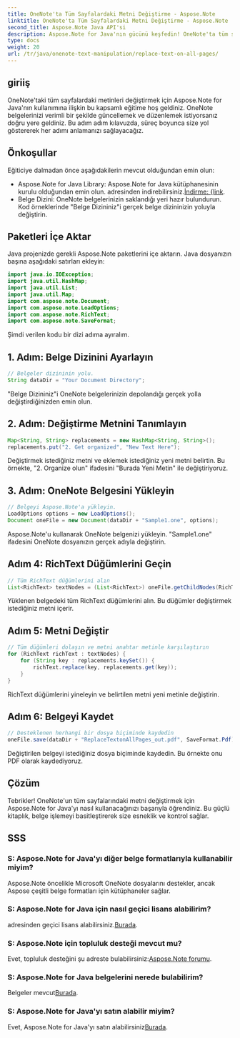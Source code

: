 ```yaml
---
title: OneNote'ta Tüm Sayfalardaki Metni Değiştirme - Aspose.Note
linktitle: OneNote'ta Tüm Sayfalardaki Metni Değiştirme - Aspose.Note
second_title: Aspose.Note Java API'si
description: Aspose.Note for Java'nın gücünü keşfedin! OneNote'ta tüm sayfalardaki metni zahmetsizce değiştirmeyi öğrenin. Kusursuz belge işleme için adım adım kılavuzumuzu izleyin.
type: docs
weight: 20
url: /tr/java/onenote-text-manipulation/replace-text-on-all-pages/
---
```

## giriiş
OneNote'taki tüm sayfalardaki metinleri değiştirmek için Aspose.Note for Java'nın kullanımına ilişkin bu kapsamlı eğitime hoş geldiniz. OneNote belgelerinizi verimli bir şekilde güncellemek ve düzenlemek istiyorsanız doğru yere geldiniz. Bu adım adım kılavuzda, süreç boyunca size yol göstererek her adımı anlamanızı sağlayacağız.
## Önkoşullar
Eğiticiye dalmadan önce aşağıdakilerin mevcut olduğundan emin olun:
-  Aspose.Note for Java Library: Aspose.Note for Java kütüphanesinin kurulu olduğundan emin olun. adresinden indirebilirsiniz.[İndirme: {link](https://releases.aspose.com/note/java/).
- Belge Dizini: OneNote belgelerinizin saklandığı yeri hazır bulundurun. Kod örneklerinde "Belge Dizininiz"i gerçek belge dizininizin yoluyla değiştirin.
## Paketleri İçe Aktar
Java projenizde gerekli Aspose.Note paketlerini içe aktarın. Java dosyanızın başına aşağıdaki satırları ekleyin:
```java
import java.io.IOException;
import java.util.HashMap;
import java.util.List;
import java.util.Map;
import com.aspose.note.Document;
import com.aspose.note.LoadOptions;
import com.aspose.note.RichText;
import com.aspose.note.SaveFormat;
```
Şimdi verilen kodu bir dizi adıma ayıralım.
## 1. Adım: Belge Dizinini Ayarlayın
```java
// Belgeler dizininin yolu.
String dataDir = "Your Document Directory";
```
"Belge Dizininiz"i OneNote belgelerinizin depolandığı gerçek yolla değiştirdiğinizden emin olun.
## 2. Adım: Değiştirme Metnini Tanımlayın
```java
Map<String, String> replacements = new HashMap<String, String>();
replacements.put("2. Get organized", "New Text Here");
```
Değiştirmek istediğiniz metni ve eklemek istediğiniz yeni metni belirtin. Bu örnekte, "2. Organize olun" ifadesini "Burada Yeni Metin" ile değiştiriyoruz.
## 3. Adım: OneNote Belgesini Yükleyin
```java
// Belgeyi Aspose.Note'a yükleyin.
LoadOptions options = new LoadOptions();
Document oneFile = new Document(dataDir + "Sample1.one", options);
```
Aspose.Note'u kullanarak OneNote belgenizi yükleyin. "Sample1.one" ifadesini OneNote dosyanızın gerçek adıyla değiştirin.
## Adım 4: RichText Düğümlerini Geçin
```java
// Tüm RichText düğümlerini alın
List<RichText> textNodes = (List<RichText>) oneFile.getChildNodes(RichText.class);
```
Yüklenen belgedeki tüm RichText düğümlerini alın. Bu düğümler değiştirmek istediğiniz metni içerir.
## Adım 5: Metni Değiştir
```java
// Tüm düğümleri dolaşın ve metni anahtar metinle karşılaştırın
for (RichText richText : textNodes) {
    for (String key : replacements.keySet()) {
        richText.replace(key, replacements.get(key));
    }
}
```
RichText düğümlerini yineleyin ve belirtilen metni yeni metinle değiştirin.
## Adım 6: Belgeyi Kaydet
```java
// Desteklenen herhangi bir dosya biçiminde kaydedin
oneFile.save(dataDir + "ReplaceTextonAllPages_out.pdf", SaveFormat.Pdf);
```
Değiştirilen belgeyi istediğiniz dosya biçiminde kaydedin. Bu örnekte onu PDF olarak kaydediyoruz.
## Çözüm
Tebrikler! OneNote'un tüm sayfalarındaki metni değiştirmek için Aspose.Note for Java'yı nasıl kullanacağınızı başarıyla öğrendiniz. Bu güçlü kitaplık, belge işlemeyi basitleştirerek size esneklik ve kontrol sağlar.
## SSS
### S: Aspose.Note for Java'yı diğer belge formatlarıyla kullanabilir miyim?
Aspose.Note öncelikle Microsoft OneNote dosyalarını destekler, ancak Aspose çeşitli belge formatları için kütüphaneler sağlar.
### S: Aspose.Note for Java için nasıl geçici lisans alabilirim?
 adresinden geçici lisans alabilirsiniz.[Burada](https://purchase.aspose.com/temporary-license/).
### S: Aspose.Note için topluluk desteği mevcut mu?
 Evet, topluluk desteğini şu adreste bulabilirsiniz:[Aspose.Note forumu](https://forum.aspose.com/c/note/28).
### S: Aspose.Note for Java belgelerini nerede bulabilirim?
 Belgeler mevcut[Burada](https://reference.aspose.com/note/java/).
### S: Aspose.Note for Java'yı satın alabilir miyim? 
 Evet, Aspose.Note for Java'yı satın alabilirsiniz[Burada](https://purchase.aspose.com/buy).